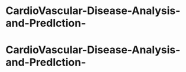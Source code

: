 # CardioVascular-Disease-Analysis-and-PredIction-
# CardioVascular-Disease-Analysis-and-PredIction-
